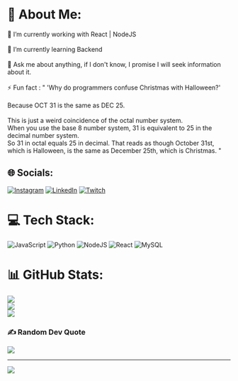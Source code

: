 # 💫 About Me:
🔭 I’m currently working with React | NodeJS <br><br>🌱 I’m currently learning Backend<br><br>💬 Ask me about anything, if I don't know, I promise I will seek information about it.<br><br>⚡ Fun fact :   " 'Why do programmers confuse Christmas with Halloween?' <br><br>Because OCT 31 is the same as DEC 25.<br><br>This is just a weird coincidence of the octal number system.<br>When you use the base 8 number system, 31 is equivalent to 25 in the decimal number system.<br>So 31 in octal equals 25 in decimal. That reads as though October 31st, which is Halloween, is the same as December 25th, which is Christmas. "


## 🌐 Socials:
[![Instagram](https://img.shields.io/badge/Instagram-%23E4405F.svg?logo=Instagram&logoColor=white)](https://instagram.com/@bnulls) [![LinkedIn](https://img.shields.io/badge/LinkedIn-%230077B5.svg?logo=linkedin&logoColor=white)](https://linkedin.com/in/dsabruno/) [![Twitch](https://img.shields.io/badge/Twitch-%239146FF.svg?logo=Twitch&logoColor=white)](https://twitch.tv/Txks) 

# 💻 Tech Stack:
![JavaScript](https://img.shields.io/badge/javascript-%23323330.svg?style=for-the-badge&logo=javascript&logoColor=%23F7DF1E) ![Python](https://img.shields.io/badge/python-3670A0?style=for-the-badge&logo=python&logoColor=ffdd54) ![NodeJS](https://img.shields.io/badge/node.js-6DA55F?style=for-the-badge&logo=node.js&logoColor=white) ![React](https://img.shields.io/badge/react-%2320232a.svg?style=for-the-badge&logo=react&logoColor=%2361DAFB) ![MySQL](https://img.shields.io/badge/mysql-%2300f.svg?style=for-the-badge&logo=mysql&logoColor=white)
# 📊 GitHub Stats:
![](https://github-readme-stats.vercel.app/api?username=dsaBruno&theme=dark&hide_border=false&include_all_commits=false&count_private=false)<br/>
![](https://github-readme-streak-stats.herokuapp.com/?user=dsaBruno&theme=dark&hide_border=false)<br/>
![](https://github-readme-stats.vercel.app/api/top-langs/?username=dsaBruno&theme=dark&hide_border=false&include_all_commits=false&count_private=false&layout=compact)

### ✍️ Random Dev Quote
![](https://quotes-github-readme.vercel.app/api?type=horizontal&theme=radical)

---
[![](https://visitcount.itsvg.in/api?id=dsaBruno&icon=0&color=0)](https://visitcount.itsvg.in)

<!-- Proudly created with GPRM ( https://gprm.itsvg.in ) -->
